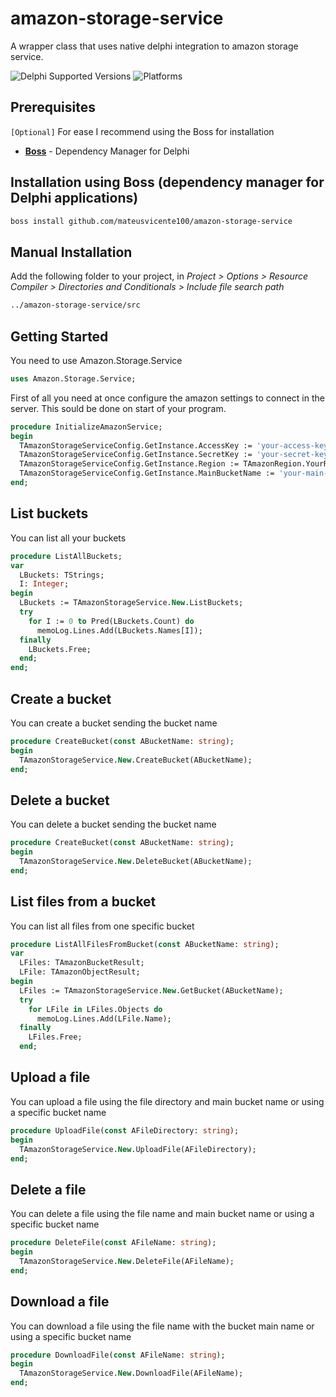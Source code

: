 # amazon-storage-service
A wrapper class that uses native delphi integration to amazon storage service.

![Delphi Supported Versions](https://img.shields.io/badge/Delphi%20Supported%20Versions-10.1%20and%20ever-blue.svg)
![Platforms](https://img.shields.io/badge/Supported%20platforms-Win32%20and%20Win64-red.svg)

## Prerequisites

`[Optional]` For ease I recommend using the Boss for installation

* [**Boss**](https://github.com/HashLoad/boss) - Dependency Manager for Delphi

## Installation using Boss (dependency manager for Delphi applications)

```html
boss install github.com/mateusvicente100/amazon-storage-service
```

## Manual Installation

Add the following folder to your project, in *Project > Options > Resource Compiler > Directories and Conditionals > Include file search path*

```html
../amazon-storage-service/src
```

## Getting Started

You need to use Amazon.Storage.Service

```pascal
uses Amazon.Storage.Service;
```

First of all you need at once configure the amazon settings to connect in the server. This sould be done on start of your program.

```pascal
procedure InitializeAmazonService;
begin
  TAmazonStorageServiceConfig.GetInstance.AccessKey := 'your-access-key';
  TAmazonStorageServiceConfig.GetInstance.SecretKey := 'your-secret-key';
  TAmazonStorageServiceConfig.GetInstance.Region := TAmazonRegion.YourRegion;  
  TAmazonStorageServiceConfig.GetInstance.MainBucketName := 'your-main-bucket-name'; // Optional  
end;
```

## List buckets

You can list all your buckets

```pascal
procedure ListAllBuckets;
var
  LBuckets: TStrings;
  I: Integer;
begin
  LBuckets := TAmazonStorageService.New.ListBuckets;
  try     
    for I := 0 to Pred(LBuckets.Count) do
      memoLog.Lines.Add(LBuckets.Names[I]);
  finally
    LBuckets.Free;
  end;
end;  
```

## Create a bucket

You can create a bucket sending the bucket name 

```pascal
procedure CreateBucket(const ABucketName: string);
begin
  TAmazonStorageService.New.CreateBucket(ABucketName);
end;  
```

## Delete a bucket

You can delete a bucket sending the bucket name 

```pascal
procedure CreateBucket(const ABucketName: string);
begin
  TAmazonStorageService.New.DeleteBucket(ABucketName);
end;  
```

## List files from a bucket

You can list all files from one specific bucket

```pascal
procedure ListAllFilesFromBucket(const ABucketName: string);
var
  LFiles: TAmazonBucketResult;
  LFile: TAmazonObjectResult;
begin
  LFiles := TAmazonStorageService.New.GetBucket(ABucketName);
  try    
    for LFile in LFiles.Objects do    
      memoLog.Lines.Add(LFile.Name);      
  finally
    LFiles.Free;
  end;
```

## Upload a file

You can upload a file using the file directory and main bucket name or using a specific bucket name

```pascal
procedure UploadFile(const AFileDirectory: string);
begin
  TAmazonStorageService.New.UploadFile(AFileDirectory);
end;  
```

## Delete a file

You can delete a file using the file name and main bucket name or using a specific bucket name

```pascal
procedure DeleteFile(const AFileName: string);
begin
  TAmazonStorageService.New.DeleteFile(AFileName);
end;  
```

## Download a file

You can download a file using the file name with the bucket main name or using a specific bucket name

```pascal
procedure DownloadFile(const AFileName: string);
begin
  TAmazonStorageService.New.DownloadFile(AFileName);
end;  
```